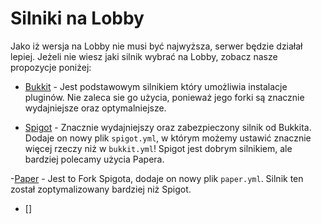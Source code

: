 # Silniki na Lobby
Jako iż wersja na Lobby nie musi być najwyższa, serwer będzie działał lepiej. Jeżeli nie wiesz jaki silnik wybrać na Lobby, zobacz nasze propozycje poniżej:

- [Bukkit](https://serverjars.com/more/bukkit) - Jest podstawowym silnikiem który umożliwia instalacje pluginów. Nie zaleca sie go użycia, ponieważ jego forki są znacznie wydajniejsze oraz optymalniejsze.

- [Spigot](https://serverjars.com/more/spigot) - Znacznie wydajniejszy oraz zabezpieczony silnik od Bukkita. Dodaje on nowy plik `spigot.yml`, w którym możemy ustawić znacznie więcej rzeczy niż w `bukkit.yml`! Spigot jest dobrym silnikiem, ale bardziej polecamy użycia Papera.

-[Paper](https://papermc.io) - Jest to Fork Spigota, dodaje on nowy plik `paper.yml`. Silnik ten został zoptymalizowany bardziej niż Spigot. 

- []
